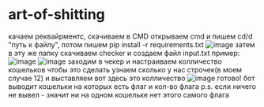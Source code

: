 # art-of-shitting
качаем реквайрментс, скачиваем в CMD
    открываем cmd и пишем cd/d  "путь к файлу", потом пишем pip install -r requirements.txt
![image](https://user-images.githubusercontent.com/102196172/159601101-0c53b758-5252-401d-af62-fc6a4eae55ea.png)
затем в эту же папку скачиваем checker и создаем файл input.txt
пример: ![image](https://user-images.githubusercontent.com/102196172/159601297-e975d060-bc55-4519-bd46-7bb78ad058da.png)
![image](https://user-images.githubusercontent.com/102196172/159601315-c168957a-2e13-47ef-a191-9b352c60e09f.png)
заходим в чекер и настраиваем колличество кошельков
    чтобы это сделать узнаем сколько у нас строчек(в моем случае 12) и выставляем вот здесь это колличество
    ![image](https://user-images.githubusercontent.com/102196172/159601547-306c3292-e5ef-4958-92ab-e4cc84692c92.png)
    готово! бот выводит кошельки на которых есть флаг и кол-во флага
p.s. если ничего не вывел - значит ни на одном кошельке нет этого самого флага

